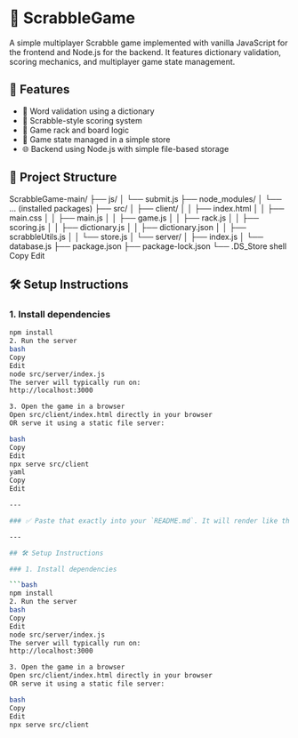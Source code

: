 # 🧩 ScrabbleGame

A simple multiplayer Scrabble game implemented with vanilla JavaScript for the frontend and Node.js for the backend. It features dictionary validation, scoring mechanics, and multiplayer game state management.

## 🚀 Features

- 📝 Word validation using a dictionary  
- 🎯 Scrabble-style scoring system  
- 🎲 Game rack and board logic  
- 🧠 Game state managed in a simple store  
- 🌐 Backend using Node.js with simple file-based storage  


## 📁 Project Structure

ScrabbleGame-main/
├── js/
│ └── submit.js
├── node_modules/
│ └── ... (installed packages)
├── src/
│ ├── client/
│ │ ├── index.html
│ │ ├── main.css
│ │ ├── main.js
│ │ ├── game.js
│ │ ├── rack.js
│ │ ├── scoring.js
│ │ ├── dictionary.js
│ │ ├── dictionary.json
│ │ ├── scrabbleUtils.js
│ │ └── store.js
│ └── server/
│ ├── index.js
│ └── database.js
├── package.json
├── package-lock.json
└── .DS_Store
shell
Copy
Edit

## 🛠️ Setup Instructions

### 1. Install dependencies

```bash
npm install
2. Run the server
bash
Copy
Edit
node src/server/index.js
The server will typically run on:
http://localhost:3000

3. Open the game in a browser
Open src/client/index.html directly in your browser
OR serve it using a static file server:

bash
Copy
Edit
npx serve src/client
yaml
Copy
Edit

---

### ✅ Paste that exactly into your `README.md`. It will render like this:

---

## 🛠️ Setup Instructions

### 1. Install dependencies

```bash
npm install
2. Run the server
bash
Copy
Edit
node src/server/index.js
The server will typically run on:
http://localhost:3000

3. Open the game in a browser
Open src/client/index.html directly in your browser
OR serve it using a static file server:

bash
Copy
Edit
npx serve src/client
